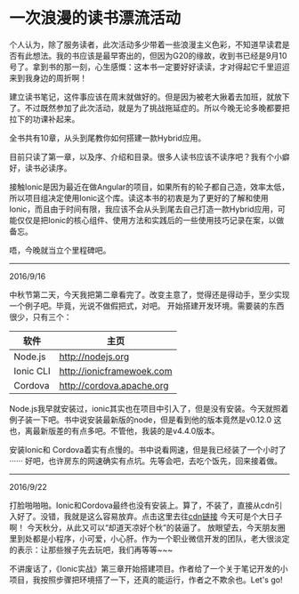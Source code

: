 # 一次浪漫的读书漂流活动 

个人认为，除了服务读者，此次活动多少带着一些浪漫主义色彩，不知道早读君是否有此想法。我的书应该是最早寄出的，但因为G20的缘故，收到书已经是9月10号了。拿到书的那一刻，心生感慨：这本书一定要好好读读，才对得起它千里迢迢来到我身边的周折啊！

建立读书笔记，这件事应该在周末就做好的。但是因为被老大揪着去加班，就放下了。不过既然参加了此次活动，就是为了挑战拖延症的。所以今晚无论多晚都要把拉下的功课补起来。

全书共有10章，从头到尾教你如何搭建一款Hybrid应用。

目前只读了第一章，以及序、介绍和目录。很多人读书应该不读序吧？我有个小癖好，读书必读序。

接触Ionic是因为最近在做Angular的项目，如果所有的轮子都自己造，效率太低，所以项目组决定使用Ionic这个库。读这本书的初衷是为了更好的了解和使用Ionic，而且由于时间有限，我应该不会从头到尾去自己打造一款Hybrid应用，可能仅仅是把Ionic的核心组件、使用方法和实践后的一些使用技巧记录在案，以做备忘。

唔，今晚就当立个里程碑吧。


---------------------

2016/9/16

中秋节第二天，今天我把第二章看完了。改变主意了，觉得还是得动手，至少实现一个例子吧。毕竟，光说不做假把式，对吧。
开始搭建开发环境。需要装的东西很少，只有三个：

 软件       | 主页
 -----------| ---------------------------
 Node.js    | http://nodejs.org
 Ionic CLI  | http://ionicframewoek.com
 Cordova    | http://cordova.apache.org

Node.js我早就安装过，ionic其实也在项目中引入了，但是没有安装。今天就照着例子装一下吧。书中说安装最新版的node，但是看到他的版本竟然是v0.12.0
这也，离最新版差的有点多吧。不管他，我装的是v4.4.0版本。

安装Ionic和 Cordova着实有点慢的。书中说看网速，但是我已经装了一个小时了······
好吧，也许房东的网速确实有点坑。先等会吧，去吃个饭先，回来接着做。

-----------------------

2016/9/22

打脸啪啪啪。Ionic和Cordova最终也没有安装上。算了，不装了，直接从cdn引入好了。没错，我就是这么容易放弃。点击这里去往[cdn链接](https://cdnjs.com/libraries/ionic)
今天可是个大日子啊！
今天秋分，从此又可以“却道天凉好个秋”的装逼了。
放眼望去，今天朋友圈里到处都是小程序，小可爱，小心肝。作为一个职业微信开发的团队，老大很淡定的表示：让那些猴子先去玩吧，我们再等等~~~

不讲废话了，《Ionic实战》第三章开始搭建项目。作者给了一个关于笔记开发的小项目，我按照步骤把环境搭了一下，还真的能运行，作者之不欺余也。Let's go!

